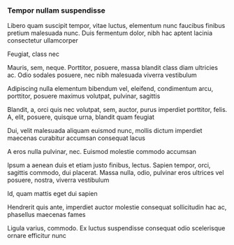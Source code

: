 ### Tempor nullam suspendisse

Libero quam suscipit tempor, vitae luctus, elementum nunc faucibus finibus pretium malesuada nunc. Duis fermentum dolor, nibh hac aptent lacinia consectetur ullamcorper

Feugiat, class nec

Mauris, sem, neque. Porttitor, posuere, massa blandit class diam ultricies ac. Odio sodales posuere, nec nibh malesuada viverra vestibulum

Adipiscing nulla elementum bibendum vel, eleifend, condimentum arcu, porttitor, posuere maximus volutpat, pulvinar, sagittis

Blandit, a, orci quis nec volutpat, sem, auctor, purus imperdiet porttitor, felis. A, elit, posuere, quisque urna, blandit quam feugiat

Dui, velit malesuada aliquam euismod nunc, mollis dictum imperdiet maecenas curabitur accumsan consequat lacus

A eros nulla pulvinar, nec. Euismod molestie commodo accumsan

Ipsum a aenean duis et etiam justo finibus, lectus. Sapien tempor, orci, sagittis commodo, dui placerat. Massa nulla, odio, pulvinar eros ultrices vel posuere, nostra, viverra vestibulum

Id, quam mattis eget dui sapien

Hendrerit quis ante, imperdiet auctor molestie consequat sollicitudin hac ac, phasellus maecenas fames

Ligula varius, commodo. Ex luctus suspendisse consequat odio scelerisque ornare efficitur nunc


